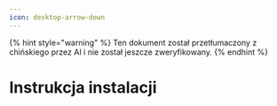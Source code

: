 ```yaml
---
icon: desktop-arrow-down
---
```


{% hint style="warning" %}
Ten dokument został przetłumaczony z chińskiego przez AI i nie został jeszcze zweryfikowany.
{% endhint %}

# Instrukcja instalacji